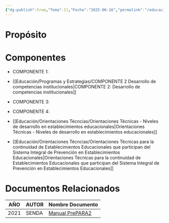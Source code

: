 ```yaml
---
{"dg-publish":true,"Tema":[],"Fecha":"2025-06-16","permalink":"/educacion/programas-y-estrategias/programa-pre-para-2/","dgPassFrontmatter":true,"noteIcon":"","created":"2025-06-16","updated":"2025-06-27T09:42:18.932-04:00"}
---
```


# Propósito 

# Componentes
- COMPONENTE 1: 
- [[Educación/Programas y Estrategias/COMPONENTE 2 Desarrollo de competencias institucionales\|COMPONENTE 2: Desarrollo de competencias institucionales]]
- COMPONENTE 3: 
- COMPONENTE 4: 

- [[Educación/Orientaciones Técncias/Orientaciones Técnicas - Niveles de desarrollo en establecimientos educacionales\|Orientaciones Técnicas - Niveles de desarrollo en establecimientos educacionales]]

- [[Educación/Orientaciones Técncias/Orientaciones Técnicas para la continuidad de Establecimientos Educacionales que participan del Sistema Integral de Prevención en Establecimientos Educacionales\|Orientaciones Técnicas para la continuidad de Establecimientos Educacionales que participan del Sistema Integral de Prevención en Establecimientos Educacionales]]



# Documentos Relacionados

| **AÑO** | **AUTOR** | **Nombre Documento**                                                                                     |
| ------- | --------- | -------------------------------------------------------------------------------------------------------- |
| 2021    | SENDA     | [Manual PrePARA2](https://drive.google.com/file/d/1OkIOq97HEy5g8KDVxjTPlskUZu_4bPlI/view?usp=drive_link) |
